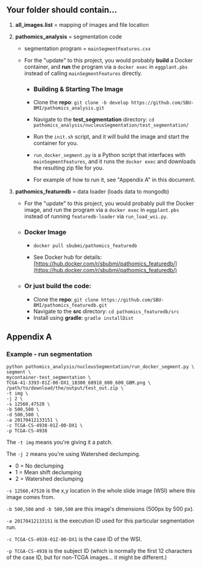 ## Your folder should contain...

1. **all_images.list** = mapping of images and file location

1. **pathomics_analysis** = segmentation code
	* segmentation program = `mainSegmentFeatures.cxx`
	
	* For the "update" to this project, you would probably **build** a Docker container, and **run** the program via a `docker exec` in `eggplant.pbs` instead of calling `mainSegmentFeatures` directly.
	
		* ### Building & Starting The Image
		
		* Clone the **repo**: `git clone -b develop https://github.com/SBU-BMI/pathomics_analysis.git`
		
		* Navigate to the **test_segmentation** directory: `cd pathomics_analysis/nucleusSegmentation/test_segmentation/`
		
		* Run the `init.sh` script, and it will build the image and start the container for you.

		* `run_docker_segment.py` is a Python script that interfaces with `mainSegmentFeatures`, and it runs the `docker exec` and downloads the resulting zip file for you.
		* For example of how to run it, see "Appendix A" in this document.

3. **pathomics_featuredb** = data loader (loads data to mongodb)
	* For the "update" to this project, you would probably pull the Docker image, and run the program via a `docker exec` in `eggplant.pbs` instead of running `featuredb-loader` via `run_load_wsi.py`.

	<!-- pathomics_featuredb/src/build/install/featuredb-loader/bin/featuredb-loader -->
	
	* ### Docker Image
		* `docker pull sbubmi/pathomics_featuredb`
	
		* See Docker hub for details: [https://hub.docker.com/r/sbubmi/pathomics_featuredb/](https://hub.docker.com/r/sbubmi/pathomics_featuredb/)
	* ### Or just build the code:
		* Clone the **repo**: `git clone https://github.com/SBU-BMI/pathomics_featuredb.git`
		* Navigate to the **src** directory: `cd pathomics_featuredb/src`
		* Install using **gradle**: `gradle installDist`


## Appendix A
### Example - run segmentation

```
python pathomics_analysis/nucleusSegmentation/run_docker_segment.py \
segment \
mycontainer-test_segmentation \
TCGA-41-3393-01Z-00-DX1_18300_68910_600_600_GBM.png \
/path/to/download/the/output/test_out.zip \
-t img \
-j 2 \
-s 12560,47520 \
-b 500,500 \
-d 500,500 \
-a 20170412133151 \
-c TCGA-CS-4938-01Z-00-DX1 \
-p TCGA-CS-4938
```

The `-t img` means you're giving it a patch.

The `-j 2` means you're using Watershed declumping.

* 0 = No declumping
* 1 = Mean shift declumping
* 2 = Watershed declumping

`-s 12560,47520` is the x,y location in the whole slide image (WSI) where this image comes from.

`-b 500,500` and `-b 500,500` are this image's dimensions (500px by 500 px). 

`-a 20170412133151` is the execution ID used for this particular segmentation run.

`-c TCGA-CS-4938-01Z-00-DX1` is the case ID of the WSI.

`-p TCGA-CS-4938` is the subject ID (which is normally the first 12 characters of the case ID, but for non-TCGA images... it might be different.)

<!--
### Pulling & Starting The Image
`docker pull sbubmi/test_segmentation`
`docker run --name $USER-test_segmentation -it -d sbubmi/test_segmentation /bin/bash`		
-->
